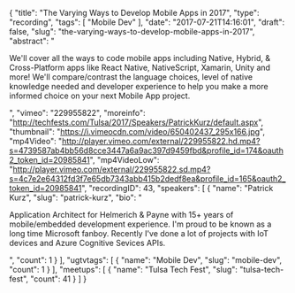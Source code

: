 {
  "title": "The Varying Ways to Develop Mobile Apps in 2017",
  "type": "recording",
  "tags": [
    "Mobile Dev"
  ],
  "date": "2017-07-21T14:16:01",
  "draft": false,
  "slug": "the-varying-ways-to-develop-mobile-apps-in-2017",
  "abstract": "<p>We'll cover all the ways to code mobile apps including Native, Hybrid, & Cross-Platform apps like React Native, NativeScript, Xamarin, Unity and more! We'll compare/contrast the language choices, level of native knowledge needed and developer experience to help you make a more informed choice on your next Mobile App project.</p>",
  "vimeo": "229955822",
  "moreinfo": "http://techfests.com/Tulsa/2017/Speakers/PatrickKurz/default.aspx",
  "thumbnail": "https://i.vimeocdn.com/video/650402437_295x166.jpg",
  "mp4Video": "http://player.vimeo.com/external/229955822.hd.mp4?s=4739587ab4bb56d8cce3447a6a9ac397d9459fbd&profile_id=174&oauth2_token_id=20985841",
  "mp4VideoLow": "http://player.vimeo.com/external/229955822.sd.mp4?s=4c7e2e64312fd3f7e65db7343abb415b2dedf8ea&profile_id=165&oauth2_token_id=20985841",
  "recordingID": 43,
  "speakers": [
    {
      "name": "Patrick Kurz",
      "slug": "patrick-kurz",
      "bio": "<p>Application Architect for Helmerich & Payne with 15+ years of mobile/embedded development experience. I'm proud to be known as a long time Microsoft fanboy. Recently I've done a lot of projects with IoT devices and Azure Cognitive Sevices APIs.</p>",
      "count": 1
    }
  ],
  "ugtvtags": [
    {
      "name": "Mobile Dev",
      "slug": "mobile-dev",
      "count": 1
    }
  ],
  "meetups": [
    {
      "name": "Tulsa Tech Fest",
      "slug": "tulsa-tech-fest",
      "count": 41
    }
  ]
}